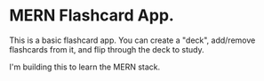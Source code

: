 # MERN Flashcard App.

This is a basic flashcard app. You can create a "deck", add/remove flashcards from it, and flip through the deck to study.

I'm building this to learn the MERN stack.
